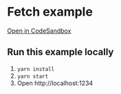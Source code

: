 # Fetch example

[Open in CodeSandbox](https://githubbox.com/davidkpiano/xstate/tree/main/examples/fetch)

## Run this example locally

1. `yarn install`
1. `yarn start`
1. Open http://localhost:1234
